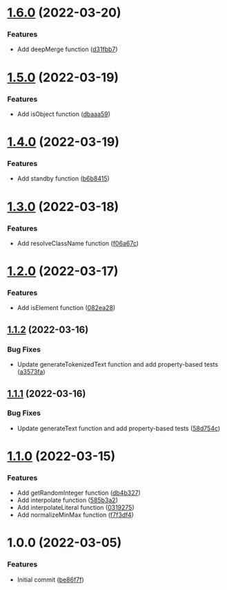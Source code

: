 # [1.6.0](https://github.com/untemps/utils/compare/v1.5.0...v1.6.0) (2022-03-20)


### Features

* Add deepMerge function ([d31fbb7](https://github.com/untemps/utils/commit/d31fbb7271e1cbb8c978f2488a60f949348fc263))

# [1.5.0](https://github.com/untemps/utils/compare/v1.4.0...v1.5.0) (2022-03-19)


### Features

* Add isObject function ([dbaaa59](https://github.com/untemps/utils/commit/dbaaa59e6f726c25759502bef497d6f4cf687178))

# [1.4.0](https://github.com/untemps/utils/compare/v1.3.0...v1.4.0) (2022-03-19)


### Features

* Add standby function ([b6b8415](https://github.com/untemps/utils/commit/b6b84157a94559c209980e7020527be92ca3bddf))

# [1.3.0](https://github.com/untemps/utils/compare/v1.2.0...v1.3.0) (2022-03-18)


### Features

* Add resolveClassName function ([f06a67c](https://github.com/untemps/utils/commit/f06a67ce54098f2e1a1c4ebfb9a08d39044c81b8))

# [1.2.0](https://github.com/untemps/utils/compare/v1.1.2...v1.2.0) (2022-03-17)


### Features

* Add isElement function ([082ea28](https://github.com/untemps/utils/commit/082ea28e213036fc62707872b405987d670436a7))

## [1.1.2](https://github.com/untemps/utils/compare/v1.1.1...v1.1.2) (2022-03-16)


### Bug Fixes

* Update generateTokenizedText function and add property-based tests ([a3573fa](https://github.com/untemps/utils/commit/a3573fac1baad37cb301bfab6d72b4de9452a04c))

## [1.1.1](https://github.com/untemps/utils/compare/v1.1.0...v1.1.1) (2022-03-16)


### Bug Fixes

* Update generateText function and add property-based tests ([58d754c](https://github.com/untemps/utils/commit/58d754cee09f3d625d5c5b71e664dbe284e0737f))

# [1.1.0](https://github.com/untemps/utils/compare/v1.0.0...v1.1.0) (2022-03-15)


### Features

* Add getRandomInteger function ([db4b327](https://github.com/untemps/utils/commit/db4b327b423aa61ffff2c6bdb4974934137c37a9))
* Add interpolate function ([585b3a2](https://github.com/untemps/utils/commit/585b3a255990afb64410fc018ecfe6578bf72a92))
* Add interpolateLiteral function ([0319275](https://github.com/untemps/utils/commit/03192758586c25a3790810788313c0fd99aef3f0))
* Add normalizeMinMax function ([f7f3df4](https://github.com/untemps/utils/commit/f7f3df4bb5cfc0cde8796d36872889e0eb46ff44))

# 1.0.0 (2022-03-05)


### Features

* Initial commit ([be86f7f](https://github.com/untemps/utils/commit/be86f7ff57f4e4f7b0eb0182d57162f16e377ac3))
